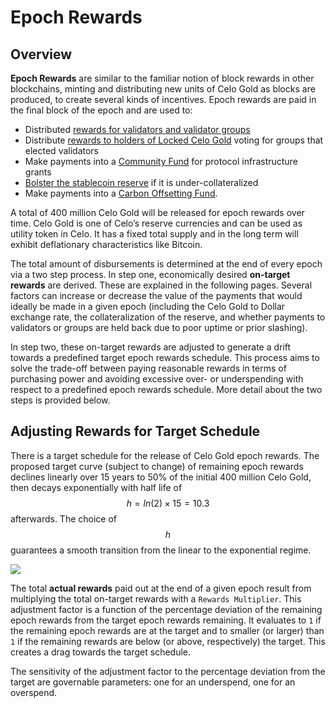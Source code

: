# Epoch Rewards

## Overview

**Epoch Rewards** are similar to the familiar notion of block rewards in other blockchains, minting and distributing new units of Celo Gold as blocks are produced, to create several kinds of incentives. Epoch rewards are paid in the final block of the epoch and are used to:
* Distributed [rewards for validators and validator groups](validator-rewards.md)
* Distribute [rewards to holders of Locked Celo Gold](locked-gold-rewards.md) voting for groups that elected validators
* Make payments into a [Community Fund](community-fund.md) for protocol infrastructure grants
* [Bolster the stablecoin reserve](community-fund.md#bolster-reserve) if it is under-collateralized
* Make payments into a [Carbon Offsetting Fund](carbon-offsetting-fund.md).

A total of 400 million Celo Gold will be released for epoch rewards over time. Celo Gold is one of Celo’s reserve currencies and can be used as utility token in Celo. It has a fixed total supply and in the long term will exhibit deflationary characteristics like Bitcoin.

The total amount of disbursements is determined at the end of every epoch via a two step process. In step one, economically desired **on-target rewards** are derived. These are explained in the following pages. Several factors can increase or decrease the value of the payments that would ideally be made in a given epoch (including the Celo Gold to Dollar exchange rate, the collateralization of the reserve, and whether payments to validators or groups are held back due to poor uptime or prior slashing).

In step two, these on-target rewards are adjusted to generate a drift towards a predefined target epoch rewards schedule. This process aims to solve the trade-off between paying reasonable rewards in terms of purchasing power and avoiding excessive over- or underspending with respect to a predefined epoch rewards schedule. More detail about the two steps is provided below.

## Adjusting Rewards for Target Schedule

There is a target schedule for the release of Celo Gold epoch rewards. The proposed target curve \(subject to change\) of remaining epoch rewards declines linearly over 15 years to 50% of the initial 400 million Celo Gold, then decays exponentially with half life of $$h = ln(2)\times15 =10.3$$ afterwards. The choice of $$h$$ guarantees a smooth transition from the linear to the exponential regime.

![](https://storage.googleapis.com/celo-website/docs/epoch-rewards-schedule.png)

The total **actual rewards** paid out at the end of a given epoch result from multiplying the total on-target rewards with a `Rewards Multiplier`. This adjustment factor is a function of the percentage deviation of the remaining epoch rewards from the target epoch rewards remaining. It evaluates to `1` if the remaining epoch rewards are at the target and to smaller \(or larger\) than `1` if the remaining rewards are below \(or above, respectively\) the target. This creates a drag towards the target schedule.

The sensitivity of the adjustment factor to the percentage deviation from the target are governable parameters: one for an underspend, one for an overspend.
